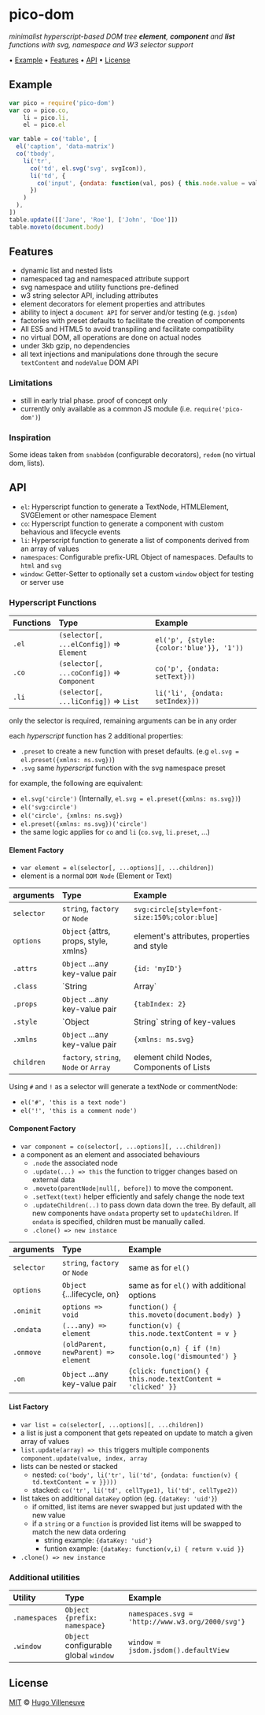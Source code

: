 <!-- markdownlint-disable MD004 MD007 MD010 MD012 MD041 MD022 MD024 MD032 -->

# pico-dom

*minimalist hyperscript-based DOM tree **element**, **component** and **list** functions with svg, namespace and W3 selector support*

• [Example](#example) • [Features](#features) • [API](#api) • [License](#license)

## Example

```javascript
var pico = require('pico-dom')
var co = pico.co,
    li = pico.li,
    el = pico.el

var table = co('table', [
  el('caption', 'data-matrix')
  co('tbody',
    li('tr',
      co('td', el.svg('svg', svgIcon)),
      li('td', {
        co('input', {ondata: function(val, pos) { this.node.value = val }}
      })
    )
  ),
])
table.update([['Jane', 'Roe'], ['John', 'Doe']])
table.moveto(document.body)
```

## Features

* dynamic list and nested lists
* namespaced tag and namespaced attribute support
* svg namespace and utility functions pre-defined
* w3 string selector API, including attributes
* element decorators for element properties and attributes
* ability to inject a `document API` for server and/or testing (e.g. `jsdom`)
* factories with preset defaults to facilitate the creation of components
* All ES5 and HTML5 to avoid transpiling and facilitate compatibility
* no virtual DOM, all operations are done on actual nodes
* under 3kb gzip, no dependencies
* all text injections and manipulations done through the secure `textContent` and `nodeValue` DOM API

### Limitations

* still in early trial phase. proof of concept only
* currently only available as a common JS module (i.e. `require('pico-dom')`)


### Inspiration

Some ideas taken from `snabbdom` (configurable decorators), `redom` (no virtual dom, lists).


## API

* `el`: Hyperscript function to generate a TextNode, HTMLElement, SVGElement or other namespace Element
* `co`: Hyperscript function to generate a component with custom behavious and lifecycle events
* `li`: Hyperscript function to generate a list of components derived from an array of values
* `namespaces`: Configurable prefix-URL Object of namespaces. Defaults to `html` and `svg`
* `window`: Getter-Setter to optionally set a custom `window` object for testing or server use

### Hyperscript Functions

Functions    | Type                                       | Example
:--------    | :---                                       | :----
`.el`        | `(selector[, ...elConfig])` => `Element`   | `el('p', {style: {color:'blue'}}, '1'))`
`.co`        | `(selector[, ...coConfig])` => `Component` | `co('p', {ondata: setText}))`
`.li`        | `(selector[, ...liConfig])` => `List`      | `li('li', {ondata: setIndex}))`
only the selector is required, remaining arguments can be in any order

each *hyperscript* function has 2 additional properties:
* `.preset` to create a new function with preset defaults. (e.g `el.svg = el.preset({xmlns: ns.svg})`)
* `.svg` same *hyperscript* function with the svg namespace preset

for example, the following are equivalent:
* `el.svg('circle')` (Internally, `el.svg = el.preset({xmlns: ns.svg})`)
* `el('svg:circle')`
* `el('circle', {xmlns: ns.svg})`
* `el.preset({xmlns: ns.svg})('circle')`
* the same logic applies for `co` and `li` (`co.svg`, `li.preset`, ...)


#### Element Factory

* `var element = el(selector[, ...options][, ...children])`
* element is a normal `DOM Node` (Element or Text)

arguments  | Type                                    | Example
:--------  | :---                                    | :----
`selector` | `string`, `factory` or `Node`           | `svg:circle[style=font-size:150%;color:blue]`
`options`  | `Object` {attrs, props, style, xmlns}   | element's attributes, properties and style
`.attrs`   | `Object` ...any key-value pair          | `{id: 'myID'}`
`.class`   | `String | Array`                        | `['.button', customClass]`
`.props`   | `Object` ...any key-value pair          | `{tabIndex: 2}`
`.style`   | `Object|String` string of key-values    | `{color:'blue'}` or `font-size:150%;color:blue`
`.xmlns`   | `Object` ...any key-value pair          | `{xmlns: ns.svg}`
`children` | `factory`, `string`, `Node` or `Array`  | element child Nodes, Components of Lists

Using `#` and `!` as a selector will generate a textNode or commentNode:
* `el('#', 'this is a text node')`
* `el('!', 'this is a comment node')`


#### Component Factory

* `var component = co(selector[, ...options][, ...children])`
* a component as an element and associated behaviours
  * `.node` the associated node
  * `.update(...) => this` the function to trigger changes based on external data
  * `.moveto(parentNode|null[, before])` to move the component.
  * `.setText(text)` helper efficiently and safely change the node text
  * `.updateChildren(..)` to pass down data down the tree. By default, all new components have `ondata` property set to `updateChildren`. If `ondata` is specified, children must be manually called.
  * `.clone() => new instance`

arguments    | Type                                      | Example
:--------    | :---                                      | :----
`selector`   | `string`, `factory` or `Node`             | same as for `el()`
`options`    | `Object` {...lifecycle, on}               | same as for `el()` with additional options
`.oninit`    | `options => void`                         | `function() { this.moveto(document.body) }`
`.ondata`    | `(...any) => element`                     | `function(v) { this.node.textContent = v }`
`.onmove`    | `(oldParent, newParent) => element`       | `function(o,n) { if (!n) console.log('dismounted') }`
`.on`        | `Object` ...any key-value pair            | `{click: function() { this.node.textContent = 'clicked' }}`


#### List Factory

* `var list = co(selector[, ...options][, ...children])`
* a list is just a component that gets repeated on update to match a given array of values
* `list.update(array) => this` triggers multiple components `component.update(value, index, array`
* lists can be nested or stacked
  * nested: `co('body', li('tr', li('td', {ondata: function(v) { td.textContent = v }})))`
  * stacked: `co('tr', li('td', cellType1), li('td', cellType2))`
* list takes on additional `dataKey` option (eg. `{dataKey: 'uid'}`)
  * if omitted, list items are never swapped but just updated with the new value
  * if a `string` or a `function` is provided list items will be swapped to match the new data ordering
    * string example: `{dataKey: 'uid'}`
    * funtion example: `{dataKey: function(v,i) { return v.uid }}`
* `.clone() => new instance`

### Additional utilities

Utility       | Type                                  | Example
:--------     | :---                                  | :----
`.namespaces` | `Object {prefix: namespace}`          | `namespaces.svg = 'http://www.w3.org/2000/svg'}`
`.window`     | `Object` configurable global `window` | `window = jsdom.jsdom().defaultView`


## License

[MIT](http://www.opensource.org/licenses/MIT) © [Hugo Villeneuve](https://github.com/hville)
